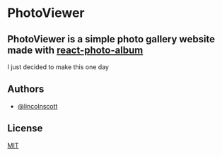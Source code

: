 
# PhotoViewer
## PhotoViewer is a simple photo gallery website made with [react-photo-album](https://github.com/igordanchenko/react-photo-album)

I just decided to make this one day





## Authors

- [@lincolnscott](https://www.github.com/lincolnscott)




## License

[MIT](https://choosealicense.com/licenses/mit/)

